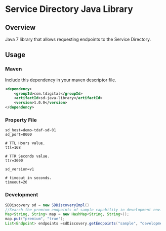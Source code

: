 # Service Directory Java Library

## Overview

Java 7 library that allows requesting endpoints to the Service Directory.

## Usage

### Maven

Include this dependency in your maven descriptor file.

```xml
<dependency>
	<groupId>com.tdigital</groupId>
    <artifactId>sd-java-library</artifactId>
    <version>1.0.0</version>
</dependency>
```

### Property File

```
sd_host=demo-tdaf-sd-01
sd_port=8000

# TTL Hours value.
ttl=168

# TTR Seconds value.
ttr=3600

sd_version=v1

# timeout in seconds.
timeout=20
```

### Development


```java
SDDiscovery sd = new SDDiscoveryImpl()
//Search the premium endpoints of sample capability in development environment.
Map<String, String> map = new HashMap<String, String>();
map.put("premium", "true");
List<Endpoint> endpoints =sdDiscovery.getEndpoints("sample", "development", map);
```